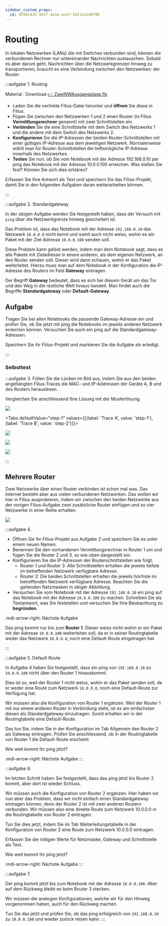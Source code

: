 ```yaml
---
sidebar_custom_props:
  id: 95501435-4d1f-4a3a-ace7-1b21ea246f9b
---
```

# Routing

In lokalen Netzwerken (LANs) die mit Switches verbunden sind, können die verbundenen Rechner nur untereinander Nachrichten austauschen. Sobald es aber darum geht, Nachrichten über die Netzwerkgrenzen hinweg zu transportieren, braucht es eine Verbindung zwischen den Netzwerken: der Router. 

:::aufgabe 1. Routing
<Answer type="state" webKey="b491cb01-6973-4ab7-88f6-84b7a58ffc46" />

Material
: Download [👉 ZweiNWAusgangslage.fls](assets/01-ZweiNWAusgangslage.fls)

- Laden Sie die verlinkte Filius-Datei herunter und **öffnen** Sie diese in Filius.
- Fügen Sie zwischen den Netzwerken 1 und 2 einen Router (in Filius __Vermittlungsrechner__ genannt) mit zwei Schnittstellen ein.
- **Verbinden** Sie die eine Schnittstelle mit dem Switch des Netzwerks 1 und die andere mit dem Switch des Netzwerks 2.
- **Konfigurieren** Sie die IP-Adressen der beiden Router-Schnittstellen mit einer gültigen IP-Adresse aus dem jeweiligen Netzwerk. Normalerweise wählt man für Router-Schnittstellen die tieftsmögliche IP-Adresse innerhalb des Netzwerkes.
- **Testen** Sie nun, ob Sie vom Notebook mit der Adresse 192.168.0.10 per ping das Notebook mit der Adresse 10.0.0.100 erreichen. Was stellen Sie fest? Können Sie sich dies erklären?

Erfassen Sie Ihre Antwort als Text und speichern Sie das Filius-Projekt, damit Sie in den folgenden Aufgaben daran weiterarbeiten können.

<Answer type="text" webKey="9d90511f-c04b-4e01-b60b-d63e3d87919c" />
:::


:::aufgabe 2. Standardgateway
<Answer type="state" webKey="c94c4dff-6b2f-434b-9393-9f08667ee8df" />

In der obigen Aufgabe werden Sie festgestellt haben, dass der Versuch mit `ping` über die Netzwerkgrenze hinweg gescheitert ist.

Das Problem ist, dass das Notebook mit der Adresse `192.168.0.10` das Netzwerk `10.0.0.0` nicht kennt und somit auch nicht weiss, wohin es ein Paket mit der Ziel-Adresse `10.0.0.100` senden soll.

Diese Problem kann gelöst werden, indem man dem Notebook sagt, dass es alle Pakete mit Zieladresse in einem anderen, als dem eigenen Netzwerk, an den Router senden soll. Dieser wird dann schauen, wohin er das Paket weiterleitet. Hierzu muss man auf dem Notebook in der Konfiguration die IP-Adresse des Routers im Feld **Gateway** eintragen.

Der Begriff **Gateway** bedeutet, dass es sich bei diesem Gerät um das Tor und den Weg in die restliche Welt hinaus handelt. Man findet auch die Begriffe **Standardgateway** oder **Default-Gateway**.

## Aufgabe
Tragen Sie bei allen Notebooks die passende Gateway-Adresse ein und prüfen Sie, ob Sie jetzt mit ping die Notebooks im jeweils anderen Netzwerk erreichen können. Versuchen Sie auch ein ping auf die Standardgateway-Adressen.

Speichern Sie ihr Filius-Projekt und markieren Sie die Aufgabe als erledigt.

:::

### Selbsttest

:::aufgabe 3.
Füllen Sie die Lücken im Bild aus, indem Sie aus den beiden angehängten Filius-Traces die MAC- und IP-Addressen der Geräte A, B und des Routers herauslesen.

Vergleichen Sie anschliessend Ihre Lösung mit der Musterlösung.

<Answer type="state" webKey="f6bed61e-f09f-4ee9-8d89-585e21811167" />

![](images/01-Analyse-Bild.png)

<Tabs defaultValue="step-1" values={[{label: 'Trace A', value: 'step-1'}, {label: 'Trace B', value: 'step-2'}]}>
<TabItem value="step-1">

![](images/01-ZweiNWAnalyseTraceA.png)
</TabItem>
<TabItem value="step-2">

![](images/01-ZweiNWAnalyseTraceB.png)
</TabItem>

</Tabs>


<Solution webKey="6ece48b1-efbd-48dd-86bf-3701e2d21210">

![](images/01-ZweiNWAnalyseTrace.png)
</Solution>

:::

## Mehrere Router

Zwei Netzwerke über einen Router verbinden ist schon mal was. Das Internet besteht aber aus vielen verbundenen Netzwerken. Das wollen wir hier in Filius ausprobieren, indem wir zwischen den beiden Netzwerke aus der vorigen Filius-Aufgabe zwei zusätzliche Router einfügen und so vier Netzwerke in einer Reihe erhalten:

![](images/01-drei-router.png)

:::aufgabe 4.
<Answer type="state" webKey="c441286f-5882-4b49-86d7-e9d0c85c3a52" />

- Öffnen Sie Ihr Filius-Projekt aus Aufgabe 2 und speichern Sie es unter einem neuen Namen.
- Benennen Sie den vorhandenen Vermittlungsrechner in Router 1 um und fügen Sie die Router 2 und 3, so wie oben dargestellt ein.
- Konfigurieren Sie die IP-Adressen der Routerschnittstellen wie folgt:
    - Router 1 und Router 3: Alle Schnittstellen erhalten die jeweils tiefste im betreffenden Netzwerk verfügbare Adresse.
    - Router 2: Die beiden Schnittstellen erhalten die jeweils höchste im betreffenden Netzwerk verfügbare Adresse. Beachten Sie die geltenden Netzmasken in obiger Abbildung.
- Versuchen Sie vom Notebook mit der Adresse `192.168.0.10` ein ping auf das Notebook mit der Adresse `10.0.0.100` zu machen. Schreiben Sie als Textantwort, was Sie feststellen und versuchen Sie Ihre Beobachtung zu **begründen**.

<Answer type="state" webKey="5e78b7fe-12f6-4052-9f26-6f95d23e8359" />


:mdi-arrow-right: Nächste Aufgabe

<Solution webKey="6c3d7bbd-8fba-4853-9daf-b739a0314d8d">

Das ping kommt nur bis zum **Router 1**. Dieser weiss nicht wohin er ein Paket mit der Adresse `10.0.0.100` weiterleiten soll, da er in seiner Routingtabelle weder das Netzwerk `10.0.0.0`, noch eine Default-Route eingetragen hat.
</Solution>

:::

:::aufgabe 5. Default Route
<Answer type="state" webKey="31614442-2427-4614-8216-a73e07082052" />

In Aufgabe 4 haben Sie festgestellt, dass ein ping von `192.168.0.10` zu `10.0.0.100` nicht über den Router 1 hinauskommt.

Dies ist so, weil der Router 1 nicht weiss, wohin er das Paket senden soll, da er weder eine Route zum Netzwerk `10.0.0.0`, noch eine Default-Route zur Verfügung hat.

Wir müssen also die Konfiguration von Router 1 ergänzen. Weil der Router 1 mit nur einem anderen Router in Verbindung steht, ist es am einfachsten diesen als Standardgateway einzutragen. Somit erhalten wir in der Routingtabelle eine Default-Route.

Das tun Sie, indem Sie in der Konfiguration im Tab Allgemein den Router 2 als Gateway eintragen. Prüfen Sie anschliessend, ob in der Routingtabelle von Router 1 die Default-Route erscheint

Wie weit kommt Ihr ping jetzt?

<Answer type="text" webKey="9412034e-df0e-45a7-8504-5433fb1a6601" />

:mdi-arrow-right: Nächste Aufgabe
:::

:::aufgabe 6.
<Answer type="state" webKey="035cc3ff-aa0f-412e-ae09-4aa9ca3da67e" />

Im letzten Schritt haben Sie festgestellt, dass das ping jetzt bis Router 2 kommt, aber dort ist wieder Schluss.

Wir müssen auch die Konfiguration von Router 2 ergänzen. Hier haben wir nun aber das Problem, dass wir nicht einfach einen Standardgateway eintragen können, denn der Router 2 ist mit zwei anderen Routern verbunden. Wir müssen also eine direkte Route zum Netzwerk 10.0.0.0 in die Routingtabelle von Router 2 eintragen.

Tun Sie dies jetzt, indem Sie im Tab Weiterleitungstabelle in der Konfiguration von Router 2 eine Route zum Netzwerk 10.0.0.0 eintragen.

Erfassen Sie die nötigen Werte für Netzmaske, Gateway und Schnittstelle als Text.

Wie weit kommt Ihr ping jetzt?
<Answer type="text" webKey="2e50853d-7c43-40e2-b684-bed7d04c30e3" />

:mdi-arrow-right: Nächste Aufgabe
:::

:::aufgabe 7.
<Answer type="state" webKey="2d1021d4-272e-4dce-a023-58cb256456ca" />

Der ping kommt jetzt bis zum Notebook mit der Adresse `10.0.0.100`. Aber auf dem Rückweg bleibt es beim Router 3 stecken.

Wir müssen die analogen Konfigurationen, welche wir für den Hinweg vorgenommen haben, auch für den Rückweg machen.

Tun Sie das jetzt und prüfen Sie, ob das ping erfolgreich von `192.168.0.10` zu `10.0.0.100` und wieder zurück reisen kann.
:::